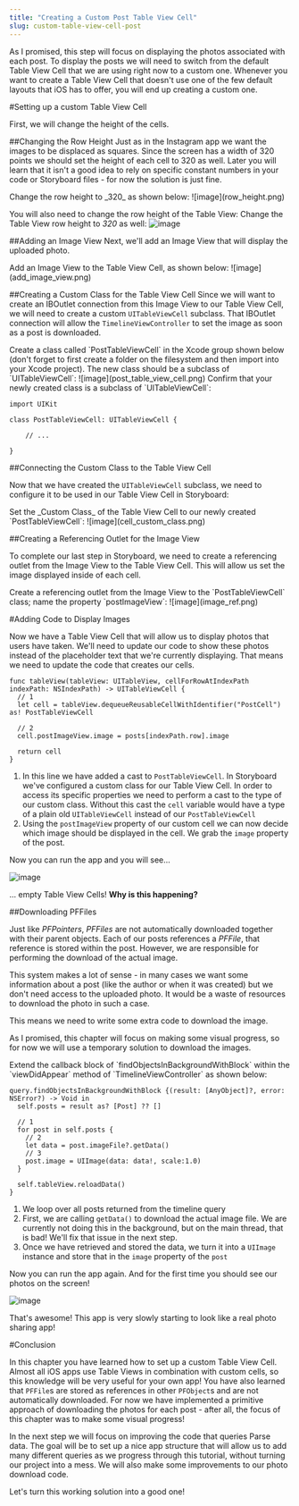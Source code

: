 ```yaml
---
title: "Creating a Custom Post Table View Cell"
slug: custom-table-view-cell-post
---
```


As I promised, this step will focus on displaying the photos associated with each post.
To display the posts we will need to switch from the default Table View Cell that we are
using right now to a custom one. Whenever you want to create a Table View Cell that doesn't use one of the few default layouts that iOS has to offer, you will end up creating a custom one.

#Setting up a custom Table View Cell

First, we will change the height of the cells.

##Changing the Row Height
Just as in the Instagram app we want the images
to be displaced as squares. Since the screen has a width of 320 points we should set the height of each
cell to 320 as well. Later you will learn that it isn't a good idea to rely on specific constant numbers in
your code or Storyboard files - for now the solution is just fine.

<div class="action"></div>
Change the row height to _320_ as shown below:
![image](row_height.png)

You will also need to change the row height of the Table View:
Change the Table View row height to _320_ as well:
![image](tv_row_height.png)

##Adding an Image View
Next, we'll add an Image View that will display the uploaded photo.

<div class="action"></div>
Add an Image View to the Table View Cell, as shown below:
![image](add_image_view.png)

##Creating a Custom Class for the Table View Cell
Since we will want to create an IBOutlet connection from this Image View to our Table View Cell, we will need to
create a custom `UITableViewCell` subclass. That IBOutlet connection will allow the `TimelineViewController` to set the image as soon as a post is downloaded.

<div class="action"></div>
Create a class called `PostTableViewCell` in the Xcode group shown below (don't forget to first create a folder on the filesystem and then import into your Xcode project). The new class should be a subclass of `UITableViewCell`:
![image](post_table_view_cell.png)
Confirm that your newly created class is a subclass of `UITableViewCell`:

    import UIKit

    class PostTableViewCell: UITableViewCell {

        // ...

    }

##Connecting the Custom Class to the Table View Cell

Now that we have created the `UITableViewCell` subclass, we need to configure it to be used in our Table View Cell
in Storyboard:

<div class="action"></div>
Set the _Custom Class_ of the Table View Cell to our newly created `PostTableViewCell`:
![image](cell_custom_class.png)

##Creating a Referencing Outlet for the Image View

To complete our last step in Storyboard, we need to create a referencing outlet from the Image View to the Table View Cell.
This will allow us set the image displayed inside of each cell.

<div class="action"></div>
Create a referencing outlet from the Image View to the `PostTableViewCell` class; name the property `postImageView`:
![image](image_ref.png)

#Adding Code to Display Images

Now we have a Table View Cell that will allow us to display photos that users have taken. We'll need to update our code to show these photos instead of the placeholder text that we're currently displaying. That means we need to update the code that creates our cells.

    func tableView(tableView: UITableView, cellForRowAtIndexPath indexPath: NSIndexPath) -> UITableViewCell {
      // 1
      let cell = tableView.dequeueReusableCellWithIdentifier("PostCell") as! PostTableViewCell

      // 2
      cell.postImageView.image = posts[indexPath.row].image

      return cell
    }

1. In this line we have added a cast to `PostTableViewCell`. In Storyboard we've configured a custom class for our Table View Cell. In order to access its specific properties we need to perform a cast to the type of our custom class. Without this cast the `cell` variable would have a type of a plain old `UITableViewCell` instead of our `PostTableViewCell`
2. Using the `postImageView` property of our custom cell we can now decide which image should be displayed in the cell. We grab the `image` property of the post.

Now you can run the app and you will see...

![image](empty_cells.png)

... empty Table View Cells! **Why is this happening?**

##Downloading PFFiles

Just like _PFPointers_, _PFFiles_ are not automatically downloaded together with their parent objects. Each of our posts references a _PFFile_, that reference is stored within the post. However, we are responsible for performing the download of the actual image.

This system makes a lot of sense - in many cases we want some information about a post (like the author or when it was created) but we don't need access to the uploaded photo. It would be a waste of resources to download the photo in such a case.

This means we need to write some extra code to download the image.

As I promised, this chapter will focus on making some visual progress, so for now we will use a temporary solution to download the images.

<div class="action"></div>
Extend the callback block of `findObjectsInBackgroundWithBlock` within the `viewDidAppear` method of `TimelineViewController` as shown below:

    query.findObjectsInBackgroundWithBlock {(result: [AnyObject]?, error: NSError?) -> Void in
      self.posts = result as? [Post] ?? []

      // 1
      for post in self.posts {
        // 2
        let data = post.imageFile?.getData()
        // 3
        post.image = UIImage(data: data!, scale:1.0)
      }

      self.tableView.reloadData()
    }

1. We loop over all posts returned from the timeline query
2. First, we are calling `getData()` to download the actual image file. We are currently not doing this in the background, but on the main thread, that is bad! We'll fix that issue in the next step.
3. Once we have retrieved and stored the data, we turn it into a `UIImage` instance and store that in the `image` property of the `post`

Now you can run the app again. And for the first time you should see our photos on the screen!

![image](photo_download_working.png)

That's awesome! This app is very slowly starting to look like a real photo sharing app!


#Conclusion

In this chapter you have learned how to set up a custom Table View Cell. Almost all iOS apps use Table Views in combination with custom cells, so this knowledge will be very useful for your own app! You have also learned that `PFFile`s are stored as references in other `PFObject`s and are not automatically downloaded. For now we have implemented a primitive approach of downloading the photos for each post - after all, the focus of this chapter was to make some visual progress!

In the next step we will focus on improving the code that queries Parse data. The goal will be to set up a nice app structure that will allow us to add many different queries as we progress through this tutorial, without turning our project into a mess. We will also make some improvements to our photo download code.

Let's turn this working solution into a good one!
